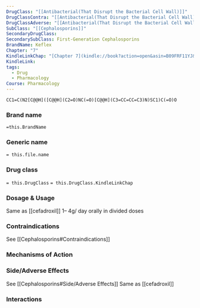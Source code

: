 ```yaml
---
DrugClass: "[[Antibacterial(That Disrupt the Bacterial Cell Wall)]]"
DrugClassContra: "[[Antibacterial(That Disrupt the Bacterial Cell Wall) Template#Contraindications]]"
DrugClassAdverse: "[[Antibacterial(That Disrupt the Bacterial Cell Wall) Template#Side/Adverse Effects]]"
SubClass: "[[Cephalosporins]]"
SecondaryDrugClass: 
SecondarySubClass: First-Generation Cephalosporins
BrandName: Keflex
Chapter: "7"
KindleLinkChap: "[Chapter 7](kindle://book?action=open&asin=B09FRF11YJ&location=3380)"
KindleLink: 
tags:
  - Drug
  - Pharmacology
Course: Pharmacology
---
```

```smiles
CC1=C(N2[C@@H]([C@@H](C2=O)NC(=O)[C@@H](C3=CC=CC=C3)N)SC1)C(=O)O
```

### Brand name
`=this.BrandName`
### Generic name
`= this.file.name`

### Drug class 
`= this.DrugClass`
	`= this.DrugClass.KindleLinkChap`

### Dosage & Usage
Same as [[cefadroxil]]
1– 4g/ day orally in divided doses

### Contraindications
See [[Cephalosporins#Contraindications]]

### Mechanisms of Action

### Side/Adverse Effects
See [[Cephalosporins#Side/Adverse Effects]]
Same as [[cefadroxil]]

### Interactions
 